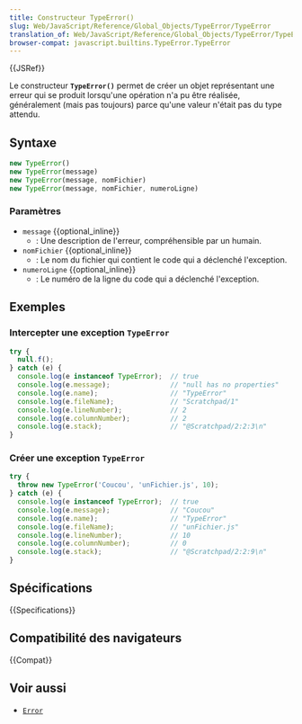 ```yaml
---
title: Constructeur TypeError()
slug: Web/JavaScript/Reference/Global_Objects/TypeError/TypeError
translation_of: Web/JavaScript/Reference/Global_Objects/TypeError/TypeError
browser-compat: javascript.builtins.TypeError.TypeError
---
```

{{JSRef}}

Le constructeur **`TypeError()`** permet de créer un objet représentant une erreur qui se produit lorsqu'une opération n'a pu être réalisée, généralement (mais pas toujours) parce qu'une valeur n'était pas du type attendu.

## Syntaxe

```js
new TypeError()
new TypeError(message)
new TypeError(message, nomFichier)
new TypeError(message, nomFichier, numeroLigne)
```

### Paramètres

- `message` {{optional_inline}}
  - : Une description de l'erreur, compréhensible par un humain.
- `nomFichier` {{optional_inline}}
  - : Le nom du fichier qui contient le code qui a déclenché l'exception.
- `numeroLigne` {{optional_inline}}
  - : Le numéro de la ligne du code qui a déclenché l'exception.

## Exemples

### Intercepter une exception `TypeError`

```js
try {
  null.f();
} catch (e) {
  console.log(e instanceof TypeError);  // true
  console.log(e.message);               // "null has no properties"
  console.log(e.name);                  // "TypeError"
  console.log(e.fileName);              // "Scratchpad/1"
  console.log(e.lineNumber);            // 2
  console.log(e.columnNumber);          // 2
  console.log(e.stack);                 // "@Scratchpad/2:2:3\n"
}
```

### Créer une exception `TypeError`

```js
try {
  throw new TypeError('Coucou', 'unFichier.js', 10);
} catch (e) {
  console.log(e instanceof TypeError);  // true
  console.log(e.message);               // "Coucou"
  console.log(e.name);                  // "TypeError"
  console.log(e.fileName);              // "unFichier.js"
  console.log(e.lineNumber);            // 10
  console.log(e.columnNumber);          // 0
  console.log(e.stack);                 // "@Scratchpad/2:2:9\n"
}
```

## Spécifications

{{Specifications}}

## Compatibilité des navigateurs

{{Compat}}

## Voir aussi

- [`Error`](/fr/docs/Web/JavaScript/Reference/Global_Objects/Error)
